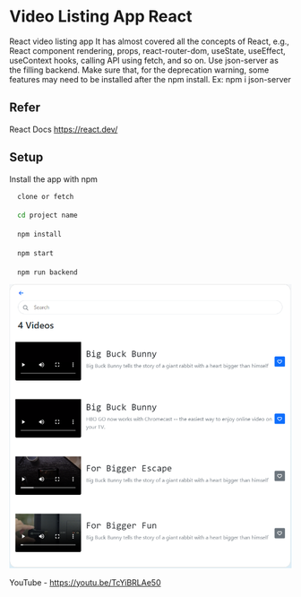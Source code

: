 # Video Listing App React

React video listing app It has almost covered all the concepts of React, e.g., React component rendering, props, react-router-dom, useState, useEffect, useContext hooks, calling API using fetch, and so on. Use json-server as the filling backend.
Make sure that, for the deprecation warning, some features may need to be installed after the npm install. Ex: npm i json-server

## Refer

React Docs https://react.dev/

## Setup

Install the app with npm

```bash
  clone or fetch

  cd project name

  npm install

  npm start

  npm run backend

```

![APP Image](video-listing-react.png)


YouTube - https://youtu.be/TcYiBRLAe50

